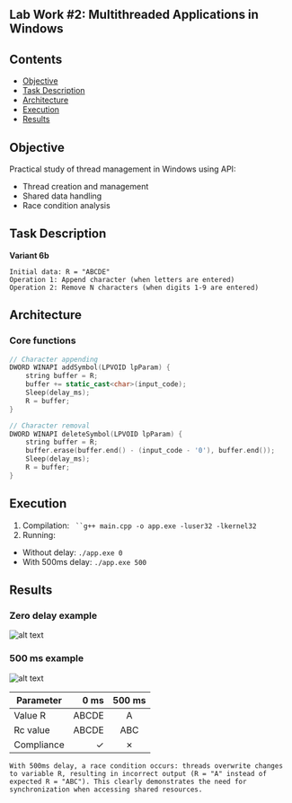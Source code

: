 ## Lab Work #2: Multithreaded Applications in Windows

## Contents
- [Objective](#objective)
- [Task Description](#task-description)
- [Architecture](#architecture)
- [Execution](#execution)
- [Results](#results)

## Objective
Practical study of thread management in Windows using API:
- Thread creation and management
- Shared data handling
- Race condition analysis

## Task Description
**Variant 6b**  
```plaintext
Initial data: R = "ABCDE"
Operation 1: Append character (when letters are entered)
Operation 2: Remove N characters (when digits 1-9 are entered)
```

## Architecture
### Core functions
```c++
// Character appending
DWORD WINAPI addSymbol(LPVOID lpParam) {
    string buffer = R;
    buffer += static_cast<char>(input_code);
    Sleep(delay_ms);
    R = buffer;
}

// Character removal
DWORD WINAPI deleteSymbol(LPVOID lpParam) {
    string buffer = R;
    buffer.erase(buffer.end() - (input_code - '0'), buffer.end());
    Sleep(delay_ms);
    R = buffer;
}
```

## Execution
1. Compilation: 
``` ``g++ main.cpp -o app.exe -luser32 -lkernel32```
2. Running: 
- Without delay: ```./app.exe 0```
- With 500ms delay: ```./app.exe 500```

## Results
### Zero delay example
![alt text](media/zero_delay.png)
### 500 ms example
![alt text](media/500_delay.png)


| Parameter | 0 ms | 500 ms |
|----------------|-------:|:------:|
| Value R | ABCDE | A |
| Rc value | ABCDE | ABC | |
| Compliance | ✓ | ✗ |

    With 500ms delay, a race condition occurs: threads overwrite changes to variable R, resulting in incorrect output (R = "A" instead of expected R = "ABC"). This clearly demonstrates the need for synchronization when accessing shared resources.